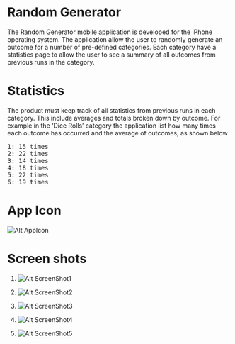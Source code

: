# Random Generator #
The Random Generator mobile application is developed for the iPhone operating system. The application allow the user to randomly generate an outcome for a number of pre-defined categories. Each category have a statistics page to allow the user to see a summary of all outcomes from previous runs in the category.

# Statistics #
The product must keep track of all statistics from previous runs in each category. This include averages and totals broken down by outcome. For example in the  ‘Dice Rolls’ category the application list  how many times each outcome has occurred and the average of outcomes, as shown below
<pre>
1: 15 times
2: 22 times
3: 14 times
4: 18 times
5: 22 times
6: 19 times
</pre>

# App Icon #
![Alt AppIcon](randomgenerator/blob/master/AppIcon.jpg "App Icon")

# Screen shots #
1. ![Alt ScreenShot1](randomgenerator/blob/master/ScreenShot1.png?raw=true "1")

2. ![Alt ScreenShot2](randomgenerator/blob/master/ScreenShot2.png?raw=true "2")

3. ![Alt ScreenShot3](randomgenerator/blob/master/ScreenShot3.png?raw=true "3")

4. ![Alt ScreenShot4](randomgenerator/blob/master/ScreenShot4.png?raw=true "4")

5. ![Alt ScreenShot5](randomgenerator/blob/master/ScreenShot5.png?raw=true "5")

